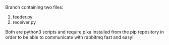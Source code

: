 Branch containing two files:
1) feeder.py
2) receiver.py

Both are python3 scripts and require pika installed from the pip repository in order to be able to communicate with rabbitmq fast and easy!


